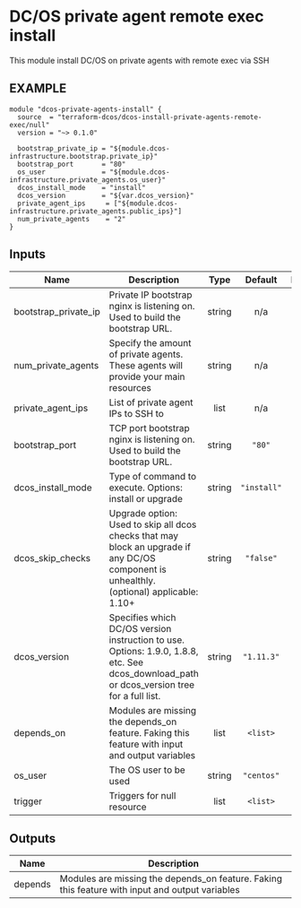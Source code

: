 DC/OS private agent remote exec install
============
This module install DC/OS on private agents with remote exec via SSH

EXAMPLE
-------

```hcl
module "dcos-private-agents-install" {
  source  = "terraform-dcos/dcos-install-private-agents-remote-exec/null"
  version = "~> 0.1.0"

  bootstrap_private_ip = "${module.dcos-infrastructure.bootstrap.private_ip}"
  bootstrap_port       = "80"
  os_user              = "${module.dcos-infrastructure.private_agents.os_user}"
  dcos_install_mode    = "install"
  dcos_version         = "${var.dcos_version}"
  private_agent_ips     = ["${module.dcos-infrastructure.private_agents.public_ips}"]
  num_private_agents    = "2"
}
```

## Inputs

| Name | Description | Type | Default | Required |
|------|-------------|:----:|:-----:|:-----:|
| bootstrap\_private\_ip | Private IP bootstrap nginx is listening on. Used to build the bootstrap URL. | string | n/a | yes |
| num\_private\_agents | Specify the amount of private agents. These agents will provide your main resources | string | n/a | yes |
| private\_agent\_ips | List of private agent IPs to SSH to | list | n/a | yes |
| bootstrap\_port | TCP port bootstrap nginx is listening on. Used to build the bootstrap URL. | string | `"80"` | no |
| dcos\_install\_mode | Type of command to execute. Options: install or upgrade | string | `"install"` | no |
| dcos\_skip\_checks | Upgrade option: Used to skip all dcos checks that may block an upgrade if any DC/OS component is unhealthly. (optional) applicable: 1.10+ | string | `"false"` | no |
| dcos\_version | Specifies which DC/OS version instruction to use. Options: 1.9.0, 1.8.8, etc. See dcos_download_path or dcos_version tree for a full list. | string | `"1.11.3"` | no |
| depends\_on | Modules are missing the depends_on feature. Faking this feature with input and output variables | list | `<list>` | no |
| os\_user | The OS user to be used | string | `"centos"` | no |
| trigger | Triggers for null resource | list | `<list>` | no |

## Outputs

| Name | Description |
|------|-------------|
| depends | Modules are missing the depends_on feature. Faking this feature with input and output variables |

